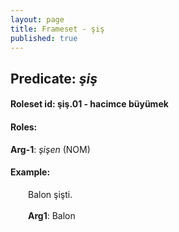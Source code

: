```yaml
---
layout: page
title: Frameset - şiş
published: true
---
```

<h2>Predicate: <i>şiş</i></h2>
<h4>Roleset id: şiş.01 - hacimce büyümek<br>
<h4>Roles:</h4>
<b>Arg-1</b>: <i>şişen</i>  (NOM) <br>
<h4>Example:</h4>
&emsp;&emsp;Balon şişti.<br><br>
&emsp;&emsp;<b>Arg1</b>:  Balon<br>


